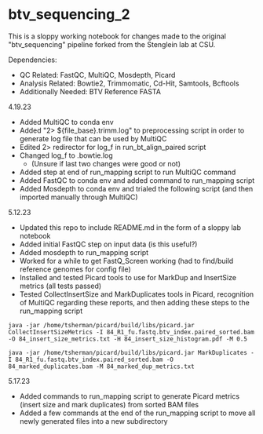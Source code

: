 # btv_sequencing_2

This is a sloppy working notebook for changes made to the original "btv_sequencing" pipeline forked from the Stenglein lab at CSU. 

Dependencies:
- QC Related: FastQC, MultiQC, Mosdepth, Picard
- Analysis Related: Bowtie2, Trimmomatic, Cd-Hit, Samtools, Bcftools
- Additionally Needed: BTV Reference FASTA

4.19.23
- Added MultiQC to conda env
- Added "2> ${file_base}.trimm.log" to preprocessing script in order to generate log file that can be used by MultiQC
- Edited 2> redirector for log_f in run_bt_align_paired script
- Changed log_f to .bowtie.log
	- (Unsure if last two changes were good or not)
- Added step at end of run_mapping script to run MultiQC command
- Added FastQC to conda env and added command to run_mapping script
- Added Mosdepth to conda env and trialed the following script (and then imported manually through MultiQC)

5.12.23
- Updated this repo to include README.md in the form of a sloppy lab notebook
- Added initial FastQC step on input data (is this useful?)
- Added mosdepth to run_mapping script
- Worked for a while to get FastQ_Screen working (had to find/build reference genomes for config file)
- Installed and tested Picard tools to use for MarkDup and InsertSize metrics (all tests passed)
- Tested CollectInsertSize and MarkDuplicates tools in Picard, recognition of MultiQC regarding these reports, and then adding these steps to the run_mapping script


`java -jar /home/tsherman/picard/build/libs/picard.jar CollectInsertSizeMetrics -I 84_R1_fu.fastq.btv_index.paired_sorted.bam -O 84_insert_size_metrics.txt -H 84_insert_size_histogram.pdf -M 0.5`

`java -jar /home/tsherman/picard/build/libs/picard.jar MarkDuplicates -I 84_R1_fu.fastq.btv_index.paired_sorted.bam -O 84_marked_duplicates.bam -M 84_marked_dup_metrics.txt`

5.17.23
- Added commands to run_mapping script to generate Picard metrics (insert size and mark duplicates) from sorted BAM files 
- Added a few commands at the end of the run_mapping script to move all newly generated files into a new subdirectory